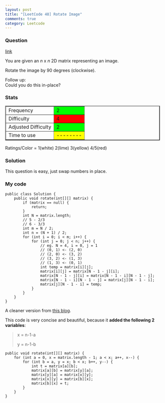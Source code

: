 ```yaml
---
layout: post
title: "[LeetCode 48] Rotate Image"
comments: true
category: Leetcode
---
```


### Question

[link](http://oj.leetcode.com/problems/rotate-image/)

<div class="question-content">
            <p></p><p>You are given an <i>n</i> x <i>n</i> 2D matrix representing an image.</p>
<p>Rotate the image by 90 degrees (clockwise).</p>
<p>Follow up:<br>
Could you do this in-place?</p><p></p>
          </div>

### Stats

<table border="2">
	<tr>
		<td>Frequency</td>
		<td bgcolor="lime">2</td>
	</tr>
	<tr>
		<td>Difficulty</td>
		<td bgcolor="red">4</td>
	</tr>
	<tr>
		<td>Adjusted Difficulty</td>
		<td bgcolor="lime">2</td>
	</tr>
	<tr>
		<td>Time to use</td>
		<td bgcolor="yellow">--------</td>
	</tr>
</table>

Ratings/Color = 1(white) 2(lime) 3(yellow) 4/5(red)

### Solution

This question is easy, just swap numbers in place.

### My code

    public class Solution {
        public void rotate(int[][] matrix) {
            if (matrix == null) {
                return;
            }
            int N = matrix.length;
            // 5 - 2/3
            // 6 - 3/3
            int m = N / 2;
            int n = (N + 1) / 2;
            for (int i = 0; i < m; i++) {
                for (int j = 0; j < n; j++) {
                    // eg. N = 4, i = 0, j = 1
                    // (0, 1) <- (2, 0)
                    // (2, 0) <- (3, 2)
                    // (3, 2) <- (1, 3)
                    // (1, 3) <- (0, 1)
                    int temp = matrix[i][j];
                    matrix[i][j] = matrix[N - 1 - j][i];
                    matrix[N - 1 - j][i] = matrix[N - 1 - i][N - 1 - j];
                    matrix[N - 1 - i][N - 1 - j] = matrix[j][N - 1 - i];
                    matrix[j][N - 1 - i] = temp;
                }
            }
        }
    }

A cleaner version from [this blog](http://blog.csdn.net/kenden23/article/details/17200067).

This code is very concise and beautiful, because it **added the following 2 variables**:

> x = n-1-a
>
> y = n-1-b

    public void rotate(int[][] matrix) {
        for (int a = 0, x = matrix.length - 1; a < x; a++, x--) {
            for (int b = a, y = x; b < x; b++, y--) {
                int t = matrix[a][b];
                matrix[a][b] = matrix[y][a];
                matrix[y][a] = matrix[x][y];
                matrix[x][y] = matrix[b][x];
                matrix[b][x] = t;
            }
        }
    }
